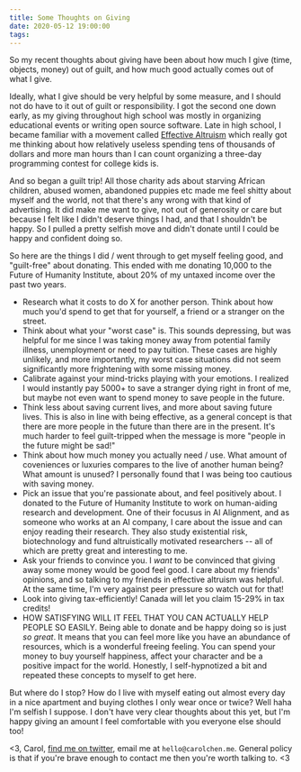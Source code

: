```yaml
---
title: Some Thoughts on Giving
date: 2020-05-12 19:00:00
tags:
---
```


So my recent thoughts about giving have been about how much I give (time, objects, money) out of guilt, and how much good actually comes out of what I give. 

Ideally, what I give should be very helpful by some measure, and I should not do have to it out of guilt or responsibility. I got the second one down early, as my giving throughout high school was mostly in organizing educational events or writing open source software. Late in high school, I became familiar with a movement called [Effective Altruism](https://www.effectivealtruism.org/) which really got me thinking about how relatively useless spending tens of thousands of dollars and more man hours than I can count organizing a three-day programming contest for college kids is. 

And so began a guilt trip! All those charity ads about starving African children, abused women, abandoned puppies etc made me feel shitty about myself and the world, not that there's any wrong with that kind of advertising. It did make me want to give, not out of generosity or care but because I felt like I didn't deserve things I had, and that I shouldn't be happy. So I pulled a pretty selfish move and didn't donate until I could be happy and confident doing so. 

So here are the things I did / went through to get myself feeling good, and "guilt-free" about donating. This ended with me donating 10,000 to the Future of Humanity Institute, about 20% of my untaxed income over the past two years.

 - Research what it costs to do X for another person. Think about how much you'd spend to get that for yourself, a friend or a stranger on the street.
 - Think about what your "worst case" is. This sounds depressing, but was helpful for me since I was taking money away from potential family illness, unemployment or need to pay tuition. These cases are highly unlikely, and more importantly, my worst case situations did not seem significantly more frightening with some missing money. 
 - Calibrate against your mind-tricks playing with your emotions. I realized I would instantly pay 5000+ to save a stranger dying right in front of me, but maybe not even want to spend money to save people in the future. 
 - Think less about saving current lives, and more about saving future lives. This is also in line with being effective, as a general concept is that there are more people in the future than there are in the present. It's much harder to feel guilt-tripped when the message is more "people in the future might be sad!"
 - Think about how much money you actually need / use. What amount of coveniences or luxuries compares to the live of another human being? What amount is unused? I personally found that I was being too cautious with saving money.
 - Pick an issue that you're passionate about, and feel positively about. I donated to the Future of Humanity Institute to work on human-aiding research and development. One of their focusus in AI Alignment, and as someone who works at an AI company, I care about the issue and can enjoy reading their research. They also study existential risk, biotechnology and fund altruistically motivated researchers -- all of which are pretty great and interesting to me.
 - Ask your friends to convince you. I _want_ to be convinced that giving away some money would be good feel good. I care about my friends' opinions, and so talking to my friends in effective altruism was helpful. At the same time, I'm very against peer pressure so watch out for that!
 - Look into giving tax-efficiently! Canada will let you claim 15-29% in tax credits! 
 - HOW SATISFYING WILL IT FEEL THAT YOU CAN ACTUALLY HELP PEOPLE SO EASILY. Being able to donate and be happy doing so is just _so great_. It means that you can feel more like you have an abundance of resources, which is a wonderful freeing feeling. You can spend your money to buy yourself happiness, affect your character and be a positive impact for the world. Honestly, I self-hypnotized a bit and repeated these concepts to myself to get here.


But where do I stop? How do I live with myself eating out almost every day in a nice apartment and buying clothes I only wear once or twice? Well haha I'm selfish I suppose. I don't have very clear thoughts about this yet, but I'm happy giving an amount I feel comfortable with you everyone else should too!

<3,
Carol, [find me on twitter](https://twitter.com/kipperrii), email me at `hello@carolchen.me`. General policy is that if you're brave enough to contact me then you're worth talking to. <3 
